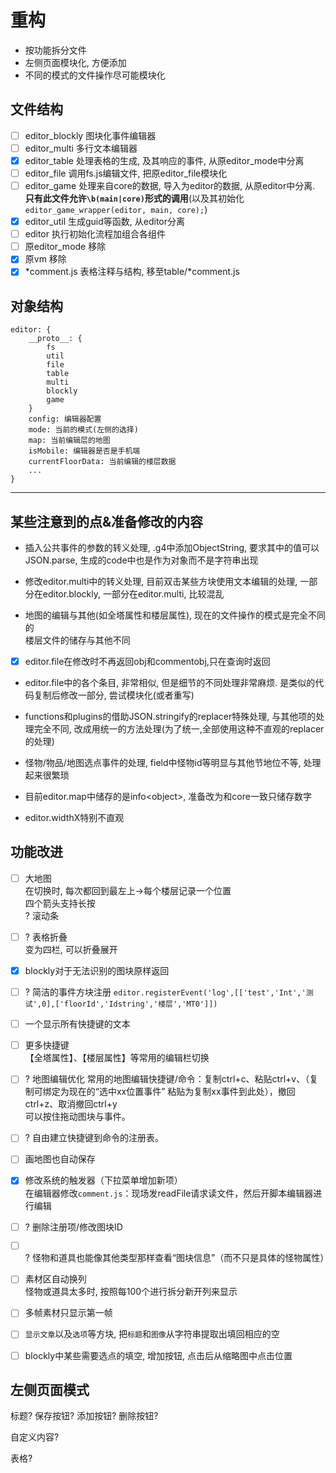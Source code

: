 # 重构

+ 按功能拆分文件
+ 左侧页面模块化, 方便添加
+ 不同的模式的文件操作尽可能模块化


## 文件结构

+ [ ] editor_blockly 图块化事件编辑器
+ [ ] editor_multi 多行文本编辑器
+ [x] editor_table 处理表格的生成, 及其响应的事件, 从原editor\_mode中分离
+ [ ] editor_file 调用fs.js编辑文件, 把原editor\_file模块化
+ [ ] editor_game 处理来自core的数据, 导入为editor的数据, 从原editor中分离. **只有此文件允许`\b(main|core)`形式的调用**(以及其初始化`editor_game_wrapper(editor, main, core);`)
+ [x] editor_util 生成guid等函数, 从editor分离
+ [ ] editor 执行初始化流程加组合各组件
+ [ ] 原editor_mode 移除
+ [x] 原vm 移除
+ [x] \*comment.js 表格注释与结构, 移至table/\*comment.js

## 对象结构

```
editor: {
    __proto__: {
        fs
        util
        file
        table
        multi
        blockly
        game
    }
    config: 编辑器配置
    mode: 当前的模式(左侧的选择)
    map: 当前编辑层的地图
    isMobile: 编辑器是否是手机端
    currentFloorData: 当前编辑的楼层数据
    ...
}
```

---

## 某些注意到的点&准备修改的内容

+ 插入公共事件的参数的转义处理, .g4中添加ObjectString, 要求其中的值可以JSON.parse, 生成的code中也是作为对象而不是字符串出现

+ 修改editor.multi中的转义处理, 目前双击某些方块使用文本编辑的处理, 一部分在editor.blockly, 一部分在editor.multi, 比较混乱

+ 地图的编辑与其他(如全塔属性和楼层属性), 现在的文件操作的模式是完全不同的  
  楼层文件的储存与其他不同

+ [x] editor.file在修改时不再返回obj和commentobj,只在查询时返回

+ editor.file中的各个条目, 非常相似, 但是细节的不同处理非常麻烦. 是类似的代码复制后修改一部分, 尝试模块化(或者重写)

+ functions和plugins的借助JSON.stringify的replacer特殊处理, 与其他项的处理完全不同, 改成用统一的方法处理(为了统一,全部使用这种不直观的replacer的处理)

+ 怪物/物品/地图选点事件的处理, field中怪物id等明显与其他节地位不等, 处理起来很繁琐

+ 目前editor.map中储存的是info\<object\>, 准备改为和core一致只储存数字

+ editor.widthX特别不直观

## 功能改进

+ [ ] 大地图  
  在切换时, 每次都回到最左上->每个楼层记录一个位置  
  四个箭头支持长按  
  ? 滚动条

+ [ ] ? 表格折叠  
  变为四栏, 可以折叠展开

+ [x] blockly对于无法识别的图块原样返回

+ [ ] ? 简洁的事件方块注册
  `editor.registerEvent('log',[['test','Int','测试',0],['floorId','Idstring','楼层','MT0']])`

+ [ ] 一个显示所有快捷键的文本

+ [ ] 更多快捷键  
  【全塔属性】、【楼层属性】等常用的编辑栏切换  

+ [ ] ? 地图编辑优化
  常用的地图编辑快捷键/命令：复制ctrl+c、粘贴ctrl+v、（复制可绑定为现在的“选中xx位置事件” 粘贴为复制xx事件到此处），撤回ctrl+z、取消撤回ctrl+y  
  可以按住拖动图块与事件。

+ [ ] ? 自由建立快捷键到命令的注册表。

+ [ ] 画地图也自动保存

+ [x] 修改系统的触发器（下拉菜单增加新项）  
  在编辑器修改`comment.js`：现场发readFile请求读文件，然后开脚本编辑器进行编辑

+ [ ] ? 删除注册项/修改图块ID

+ [ ] ? 怪物和道具也能像其他类型那样查看“图块信息”（而不只是具体的怪物属性）

+ [ ] 素材区自动换列  
  怪物或道具太多时, 按照每100个进行拆分新开列来显示  

+ [ ] 多帧素材只显示第一帧  

+ [ ] `显示文章`以及`选项`等方块, 把`标题`和`图像`从字符串提取出填回相应的空

+ [ ] blockly中某些需要选点的填空, 增加按钮, 点击后从缩略图中点击位置

## 左侧页面模式

标题? 保存按钮? 添加按钮? 删除按钮?

自定义内容?

表格?
